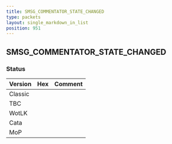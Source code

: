 ```yaml
---
title: SMSG_COMMENTATOR_STATE_CHANGED
type: packets
layout: single_markdown_in_list
position: 951
---
```


## SMSG_COMMENTATOR_STATE_CHANGED

### Status

Version | Hex | Comment
---------- | ---------- | ---------- 
Classic |  |  
TBC |  |  
WotLK |  |  
Cata |  |  
MoP |  |  